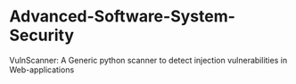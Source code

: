 # Advanced-Software-System-Security
VulnScanner: A Generic python scanner to detect injection vulnerabilities in Web-applications
